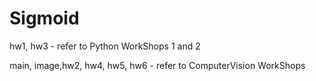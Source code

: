 # Sigmoid
hw1, hw3 - refer to Python WorkShops 1 and 2

main, image,hw2, hw4, hw5, hw6 - refer to ComputerVision WorkShops
